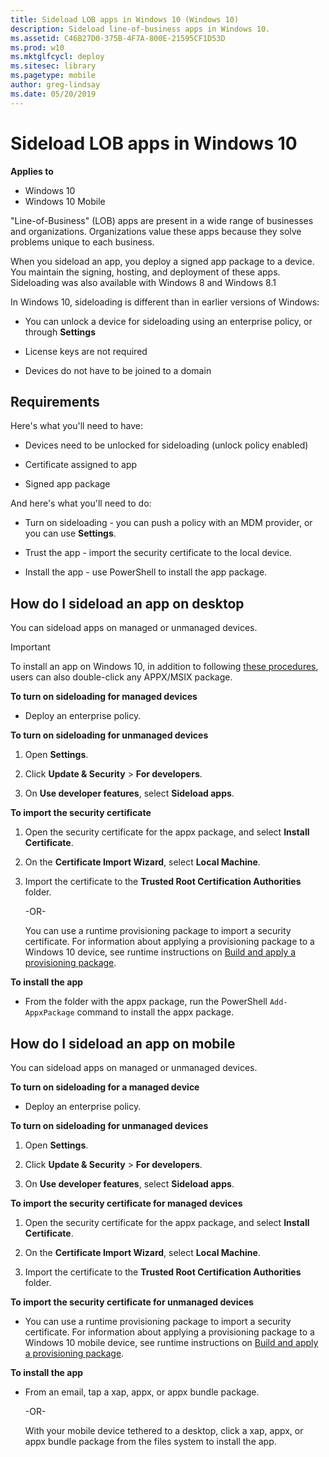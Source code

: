 ```yaml
---
title: Sideload LOB apps in Windows 10 (Windows 10)
description: Sideload line-of-business apps in Windows 10.
ms.assetid: C46B27D0-375B-4F7A-800E-21595CF1D53D
ms.prod: w10
ms.mktglfcycl: deploy
ms.sitesec: library
ms.pagetype: mobile
author: greg-lindsay
ms.date: 05/20/2019
---
```


# Sideload LOB apps in Windows 10
**Applies to**

-   Windows 10
-   Windows 10 Mobile

"Line-of-Business" (LOB) apps are present in a wide range of businesses and organizations. Organizations value these apps because they solve problems unique to each business.

When you sideload an app, you deploy a signed app package to a device. You maintain the signing, hosting, and deployment of these apps. Sideloading was also available with Windows 8 and Windows 8.1

In Windows 10, sideloading is different than in earlier versions of Windows:

-   You can unlock a device for sideloading using an enterprise policy, or through **Settings**

-   License keys are not required

-   Devices do not have to be joined to a domain

## Requirements
Here's what you'll need to have:

-   Devices need to be unlocked for sideloading (unlock policy enabled)

-   Certificate assigned to app

-   Signed app package

And here's what you'll need to do:

-   Turn on sideloading - you can push a policy with an MDM provider, or you can use **Settings**.

-   Trust the app - import the security certificate to the local device.

-   Install the app - use PowerShell to install the app package.

## How do I sideload an app on desktop
You can sideload apps on managed or unmanaged devices.

>[!IMPORTANT]
> To install an app on Windows 10, in addition to following [these procedures](https://docs.microsoft.com/windows/msix/app-installer/installing-windows10-apps-web), users can also double-click any APPX/MSIX package.


**To turn on sideloading for managed devices**

-   Deploy an enterprise policy.



**To turn on sideloading for unmanaged devices**

1.  Open **Settings**.

2.  Click **Update & Security** &gt; **For developers**.

3.  On **Use developer features**, select **Sideload apps**.

**To import the security certificate**

1.  Open the security certificate for the appx package, and select **Install Certificate**.

2.  On the **Certificate Import Wizard**, select **Local Machine**.

3.  Import the certificate to the **Trusted Root Certification Authorities** folder.

    -OR-

    You can use a runtime provisioning package to import a security certificate. For information about applying a provisioning package to a Windows 10 device, see runtime instructions on [Build and apply a provisioning package]( https://go.microsoft.com/fwlink/p/?LinkId=619162).

**To install the app**
-   From the folder with the appx package, run the PowerShell `Add-AppxPackage` command to install the appx package.

## How do I sideload an app on mobile
You can sideload apps on managed or unmanaged devices.

**To turn on sideloading for a managed device**

-   Deploy an enterprise policy.

**To turn on sideloading for unmanaged devices**

1.  Open **Settings**.

2.  Click **Update & Security** &gt; **For developers**.

3.  On **Use developer features**, select **Sideload apps**.

**To import the security certificate for managed devices**

1.  Open the security certificate for the appx package, and select **Install Certificate**.

2.  On the **Certificate Import Wizard**, select **Local Machine**.

3.  Import the certificate to the **Trusted Root Certification Authorities** folder.

**To import the security certificate for unmanaged devices**

-   You can use a runtime provisioning package to import a security certificate. For information about applying a provisioning package to a Windows 10 mobile device, see runtime instructions on [Build and apply a provisioning package]( https://go.microsoft.com/fwlink/p/?LinkId=619164).

**To install the app**

-   From an email, tap a xap, appx, or appx bundle package.

    -OR-

    With your mobile device tethered to a desktop, click a xap, appx, or appx bundle package from the files system to install the app.

 

 





